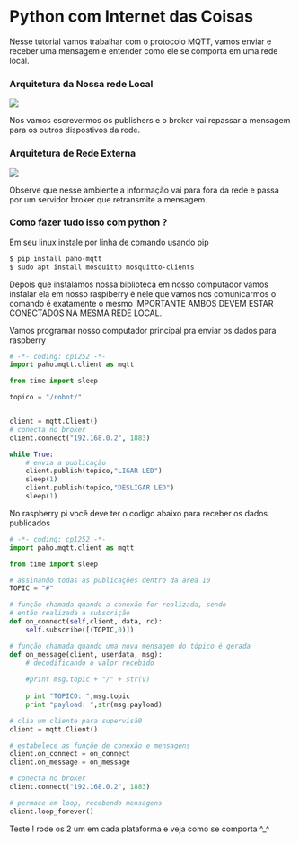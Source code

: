 # Python com Internet das Coisas

Nesse tutorial vamos trabalhar com o protocolo MQTT, vamos enviar e receber uma mensagem e entender como ele se comporta em uma rede local.

### Arquitetura da Nossa rede Local

![](https://www.hivemq.com/img/blog/shared-subscriptions.gif)

Nos vamos escrevermos os publishers e o broker vai repassar a mensagem para os outros dispostivos da rede.

### Arquitetura de Rede Externa

![](https://files.readme.io/2851ca2-giphy_1.gif)

Observe que nesse ambiente a informação vai para fora da rede e passa por um servidor broker que retransmite a mensagem.

### Como fazer tudo isso com python ? 

Em seu linux instale por linha de comando usando pip

```bash
$ pip install paho-mqtt
$ sudo apt install mosquitto mosquitto-clients
```

Depois que instalamos nossa biblioteca em nosso computador vamos instalar ela em nosso raspiberry é nele que vamos nos comunicarmos o comando é exatamente o mesmo IMPORTANTE AMBOS DEVEM ESTAR CONECTADOS NA MESMA REDE LOCAL.

Vamos programar nosso computador principal pra enviar os dados para raspberry 

```python
# -*- coding: cp1252 -*-
import paho.mqtt.client as mqtt

from time import sleep

topico = "/robot/"


client = mqtt.Client()
# conecta no broker
client.connect("192.168.0.2", 1883)

while True:
    # envia a publicação
    client.publish(topico,"LIGAR LED")
    sleep(1)
    client.publish(topico,"DESLIGAR LED")
    sleep(1)
```

No raspberry pi você deve ter o codigo abaixo para receber os dados publicados

```python
# -*- coding: cp1252 -*-
import paho.mqtt.client as mqtt

from time import sleep

# assinando todas as publicações dentro da area 10
TOPIC = "#"

# função chamada quando a conexão for realizada, sendo
# então realizada a subscrição
def on_connect(self,client, data, rc):
    self.subscribe([(TOPIC,0)])

# função chamada quando uma nova mensagem do tópico é gerada
def on_message(client, userdata, msg):
    # decodificando o valor recebido
    
    #print msg.topic + "/" + str(v)
    
    print "TOPICO: ",msg.topic
    print "payload: ",str(msg.payload)

# clia um cliente para supervisã0
client = mqtt.Client()

# estabelece as funçõe de conexão e mensagens
client.on_connect = on_connect
client.on_message = on_message

# conecta no broker
client.connect("192.168.0.2", 1883)

# permace em loop, recebendo mensagens
client.loop_forever()
```

Teste ! rode os 2  um em cada plataforma e veja como se comporta ^\_^

